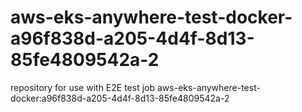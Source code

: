 # aws-eks-anywhere-test-docker-a96f838d-a205-4d4f-8d13-85fe4809542a-2
repository for use with E2E test job aws-eks-anywhere-test-docker:a96f838d-a205-4d4f-8d13-85fe4809542a-2
